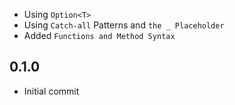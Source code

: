 
- Using `Option<T>`
- Using `Catch-all` Patterns and `the _ Placeholder`
- Added `Functions and Method Syntax`

## 0.1.0
- Initial commit